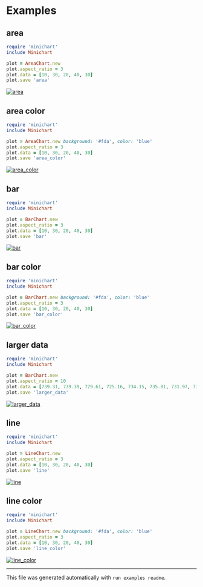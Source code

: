 # Examples

## area

```ruby
require 'minichart'
include Minichart

plot = AreaChart.new
plot.aspect_ratio = 3
plot.data = [10, 30, 20, 40, 30]
plot.save 'area'
```

[![area](https://cdn.rawgit.com/DannyBen/minichart/master/examples/area.svg)](https://github.com/DannyBen/minichart/blob/master/examples/area.rb)


## area color

```ruby
require 'minichart'
include Minichart

plot = AreaChart.new background: '#fda', color: 'blue'
plot.aspect_ratio = 3
plot.data = [10, 30, 20, 40, 30]
plot.save 'area_color'
```

[![area_color](https://cdn.rawgit.com/DannyBen/minichart/master/examples/area_color.svg)](https://github.com/DannyBen/minichart/blob/master/examples/area_color.rb)


## bar

```ruby
require 'minichart'
include Minichart

plot = BarChart.new
plot.aspect_ratio = 3
plot.data = [10, 30, 20, 40, 30]
plot.save 'bar'
```

[![bar](https://cdn.rawgit.com/DannyBen/minichart/master/examples/bar.svg)](https://github.com/DannyBen/minichart/blob/master/examples/bar.rb)


## bar color

```ruby
require 'minichart'
include Minichart

plot = BarChart.new background: '#fda', color: 'blue'
plot.aspect_ratio = 3
plot.data = [10, 30, 20, 40, 30]
plot.save 'bar_color'
```

[![bar_color](https://cdn.rawgit.com/DannyBen/minichart/master/examples/bar_color.svg)](https://github.com/DannyBen/minichart/blob/master/examples/bar_color.rb)


## larger data

```ruby
require 'minichart'
include Minichart

plot = BarChart.new
plot.aspect_ratio = 10
plot.data = [739.31, 739.39, 729.61, 725.16, 734.15, 735.81, 731.97, 737.82, 724.81, 721.58, 734.16, 738.59, 746.92, 759.42, 756.85, 761.37, 748.96, 752.24, 750.82, 746.3, 743.38, 751.71, 754.81, 750.38, 730.17, 732.83, 745.86, 737.18, 741.87, 749.23, 751.8, 754.46, 754.72, 760.66, 758.44, 751, 752.24, 748.34, 748.7, 741.69, 745.95, 748.16, 752.42, 751.97, 753.39, 751.53, 743.56, 748.78, 752.68, 755.25, 750.29, 753.3, 756.05, 757.11, 757.38, 758.09, 759.95, 759.24, 757.11, 759.15, 758.71, 756.76, 760.92, 766.51, 766.86, 765.62, 761.99, 766.59, 779.8, 777.23, 776.87, 783.34, 776.17, 775.01, 779.62, 778.91, 781.3, 786.89, 787.68, 798.41, 802.66, 807.71, 805.23, 806.29, 770.94, 773.6, 783.96, 783.34, 784.67, 783.34, 782.9, 789.1, 796.46, 786.89, 803.28, 814.87, 817.2, 821.69, 824.2, 821.6, 818.73, 821.6, 814.78]
plot.save 'larger_data'
```

[![larger_data](https://cdn.rawgit.com/DannyBen/minichart/master/examples/larger_data.svg)](https://github.com/DannyBen/minichart/blob/master/examples/larger_data.rb)


## line

```ruby
require 'minichart'
include Minichart

plot = LineChart.new
plot.aspect_ratio = 3
plot.data = [10, 30, 20, 40, 30]
plot.save 'line'
```

[![line](https://cdn.rawgit.com/DannyBen/minichart/master/examples/line.svg)](https://github.com/DannyBen/minichart/blob/master/examples/line.rb)


## line color

```ruby
require 'minichart'
include Minichart

plot = LineChart.new background: '#fda', color: 'blue'
plot.aspect_ratio = 3
plot.data = [10, 30, 20, 40, 30]
plot.save 'line_color'
```

[![line_color](https://cdn.rawgit.com/DannyBen/minichart/master/examples/line_color.svg)](https://github.com/DannyBen/minichart/blob/master/examples/line_color.rb)



---

This file was generated automatically with `run examples readme`.